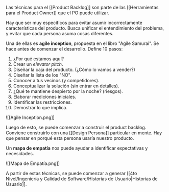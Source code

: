 Las técnicas para el [[Product Backlog]] son parte de las [[Herramientas para el Product Owner]] que el PO puede utilizar.

Hay que ser muy específicos para evitar asumir incorrectamente características del producto. Busca unificar el entendimiento del problema, y evitar que cada persona asuma cosas diferentes.

Una de ellas es **agile inception**, propuesta en el libro "Agile Samurai". Se hace antes de comenzar el desarrollo. Define 10 pasos:

1. ¿Por qué estamos aquí?
2. Crear un _elevator pitch_.
3. Diseñar la caja del producto. (¿Cómo lo vamos a vender?)
4. Diseñar la lista de los "NO".
5. Conocer a tus vecinos (y competidores).
6. Conceptualizar la solución (sin entrar en detalles).
7. ¿Qué te mantiene despierto por la noche? (riesgos).
8. Elaborar mediciones iniciales.
9. Identificar las restricciones.
10. Demostrar lo que implica.

![[Agile Inception.png]]

Luego de esto, se puede comenzar a construir el product backlog. Conviene construirlo con una [[Design Persona]] particular en mente. Hay que pensar en porqué esta persona usaría nuestro producto.

Un **mapa de empatía** nos puede ayudar a identificar expectativas y necesidades.

![[Mapa de  Empatía.png]]

A partir de estas técnicas, se puede comenzar a generar [[4to Nivel/Ingeniería y Calidad de Software/Historias de Usuario|Historias de Usuario]].
